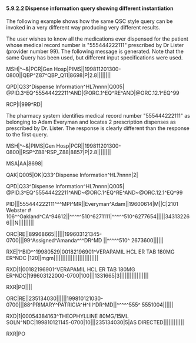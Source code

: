 #### 5.9.2.2 Dispense information query showing different instantiation

The following example shows how the same QSC style query can be invoked in a very different way producing very different results.

The user wishes to know all the medications ever dispensed for the patient whose medical record number is "555444222111" prescribed by Dr Lister (provider number 99). The following message is generated. Note that the same Query has been used, but different input specifications were used.

MSH|^~\&|PCR|Gen Hosp|PIMS||199811201300-0800||QBP^Z87^QBP_Q11|8698|P|2.8||||||||

QPD|Q33^Dispense Information^HL7nnnn|Q005| @PID.3^EQ^55544422211^AND|@ORC.1^EQ^RE^AND|@ORC.12.1^EQ^99

RCP|I|999^RD|

The pharmacy system identifies medical record number "555444222111" as belonging to Adam Everyman and locates 2 prescription dispenses as prescribed by Dr. Lister. The response is clearly different than the response to the first query.

MSH|^~\&|PIMS|Gen Hosp|PCR||199811201300-0800||RSP^Z88^RSP_Z88|8857|P|2.8||||||||

MSA|AA|8698|

QAK|Q005|OK|Q33^Dispense Information^HL7nnnn|2|

QPD|Q33^Dispense Information^HL7nnnn|Q005| @PID.3^EQ^55544422211^AND~@ORC.1^EQ^RE^AND~@ORC.12.1^EQ^99

PID|||555444222111^^^MPI^MR||Everyman^Adam||19600614|M||C|2101 Webster # 106^^Oakland^CA^94612||^^^^^510^6271111|^^^^^510^6277654|||||343132266|||N|||||||||

ORC|RE||89968665||||||199603121345-0700|||99^Assigned^Amanda^^^DR^MD ||^^^^^510^ 2673600||||||

RXE|1^BID^^19980529|00182196901^VERAPAMIL HCL ER TAB 180MG ER^NDC |120||mgm||||||||||||||||||||||||||

RXD|1|00182196901^VERAPAMIL HCL ER TAB 180MG ER^NDC|199603122000-0700|100|||1331665|3|||||||||||||||||

RXR|PO||||

ORC|RE||235134030||||||199810121030-0700|||88^PRIMARY^PATRICIA^H^III^DR^MD||^^^^^555^ 5551004||||||

RXD|1|00054384163^THEOPHYLLINE 80MG/15ML SOLN^NDC|199810121145-0700|10|||235134030|5|AS DIRECTED||||||||||||

RXR|PO
